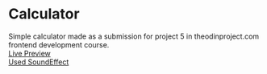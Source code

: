 # Calculator
Simple calculator made as a submission for project 5 in theodinproject.com frontend development course.  
[Live Preview](https://msr-layer.github.io/Calculator/)  
[Used SoundEffect](https://www.youtube.com/watch?v=2ZIpFytCSVc)
